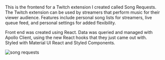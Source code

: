 This is the frontend for a Twitch extension I created called Song Requests. The Twitch extension can be used by streamers that perform music for their viewer audience. Features include personal song lists for streamers, live queue feed, and personal settings for added flexibility.

Front end was created using React. Data was queried and managed with Apollo Client, using the new React hooks that they just came out with. Styled with Material UI React and Styled Components.

![song requests](https://imgur.com/DTKm7Xl)
